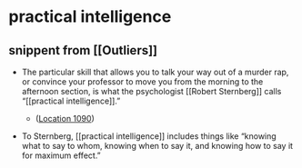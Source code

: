 # practical intelligence

## snippent from \[\[Outliers\]\]

- The particular skill that allows you to talk your way out of a murder rap, or convince your professor to move you from the morning to the afternoon section, is what the psychologist \[\[Robert Sternberg\]\] calls “\[\[practical intelligence\]\].”

  - ([Location 1090](https://readwise.io/to_kindle?action=open&asin=B001ANYDAO&location=1090))

- To Sternberg, \[\[practical intelligence\]\] includes things like “knowing what to say to whom, knowing when to say it, and knowing how to say it for maximum effect.”
